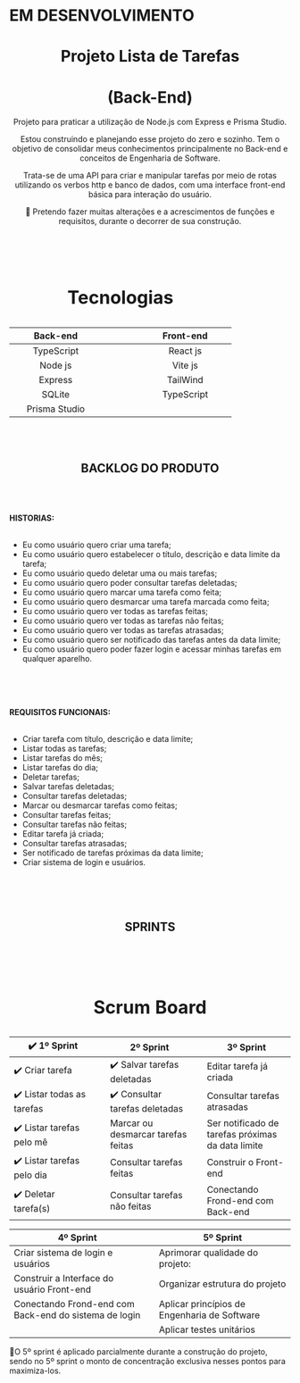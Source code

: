 # EM DESENVOLVIMENTO

<div align="center">

# Projeto Lista de Tarefas

# (Back-End)

Projeto para praticar a utilização de Node.js com Express e Prisma Studio.

Estou construindo e planejando esse projeto do zero e sozinho. Tem o objetivo de consolidar meus conhecimentos principalmente no Back-end e conceitos de Engenharia de Software.

Trata-se de uma API para criar e manipular tarefas por meio de rotas utilizando os verbos http e banco de dados, com uma interface front-end básica para interação do usuário.

🔹 Pretendo fazer muitas alterações e a acrescimentos de funções e requisitos, durante o decorrer de sua construção.

</div>

<br><br>

<div align="center">

</div>

<table width="300px" align="center">
      <caption> <h1 align="center">Tecnologias</h1> </caption>	         
       <thead>                      
               <th width="150px" style="text-align:center" colspan="1">Back-end</th>       
               <th width="50px"></th>         
               <th width="150px" style="text-align:center" colspan="2">Front-end</th>                
       </thead>
       <tbody align="center">          
           <tr>                           
                <td colspan="1">TypeScript</th>  
                <td></th>          
                <td colspan="2">React js</th>                 
           </tr>
           <tr>             
                 <td colspan="1">Node js</th> 
                  <td></th>  
                  <td colspan="2">Vite js</th>                
           </tr>           
            <tr>             
                 <td colspan="1">Express</th> 
                  <td></th>  
                  <td colspan="2">TailWind</th>                
           </tr>           
            <tr>             
                 <td colspan="1">SQLite</th> 
                  <td></th>  
                  <td colspan="2">TypeScript</th>                
           </tr>           
            <tr>             
                 <td colspan="1">Prisma Studio</th> 
                  <td></th>  
                  <td colspan="2"></th>                
           </tr>           
       </tbody>
</table>

<br><br>

<div align="center">

## BACKLOG DO PRODUTO

</div>
<br><br><br>

<strong>
HISTORIAS:
</strong>
<br><br>

- Eu como usuário quero criar uma tarefa;
- Eu como usuário quero estabelecer o título, descrição e data limite da tarefa;
- Eu como usuário quedo deletar uma ou mais tarefas;
- Eu como usuário quero poder consultar tarefas deletadas;
- Eu como usuário quero marcar uma tarefa como feita;
- Eu como usuário quero desmarcar uma tarefa marcada como feita;
- Eu como usuário quero ver todas as tarefas feitas;
- Eu como usuário quero ver todas as tarefas não feitas;
- Eu como usuário quero ver todas as tarefas atrasadas;
- Eu como usuário quero ser notificado das tarefas antes
  da data limite;
- Eu como usuário quero poder fazer login e acessar minhas
  tarefas em qualquer aparelho.

<br><br><br>

<strong>
REQUISITOS FUNCIONAIS:
</strong>
<br><br>

- Criar tarefa com título, descrição e data limite;
- Listar todas as tarefas;
- Listar tarefas do mês;
- Listar tarefas do dia;
- Deletar tarefas;
- Salvar tarefas deletadas;
- Consultar tarefas deletadas;
- Marcar ou desmarcar tarefas como feitas;
- Consultar tarefas feitas;
- Consultar tarefas não feitas;
- Editar tarefa já criada;
- Consultar tarefas atrasadas;
- Ser notificado de tarefas próximas da data limite;
- Criar sistema de login e usuários.

<br><br><br>

<div align="center">

## SPRINTS

</div>

<br><br>

<table width="100%" align="center">
      <caption> <h1 align="center">Scrum Board</h1> </caption>	         
       <thead>                      
               <th width="32%" style="text-align:center" colspan="1">✔️ 1º Sprint</th>       
               <th></th>         
               <th width="32%" style="text-align:center" colspan="2">2º Sprint</th>  
               <th></th> 
               <th width="32%" style="text-align:center" colspan="3">3º Sprint</th>    
       </thead>
       <tbody>          
           <tr>                           
                <td colspan="1">✔️ Criar tarefa</th>  
                <td></th>          
                <td colspan="2">✔️ Salvar tarefas deletadas</th>  
                <td></th> 
                 <td colspan="3">Editar tarefa já criada</td>
           </tr>
           <tr>             
                 <td colspan="1">✔️ Listar todas as tarefas</th> 
                  <td></th>  
                  <td colspan="2">✔️ Consultar tarefas deletadas</th>
                  <td></th> 
                 <td colspan="3">Consultar tarefas atrasadas</td>
           </tr>
           <tr>             
                <td colspan="1">✔️ Listar tarefas pelo mê</th> 
                 <td></th>  
                 <td colspan="2">Marcar ou desmarcar tarefas feitas</th>
                 <td></th> 
                 <td colspan="3">Ser notificado de tarefas próximas da data limite</td>
           </tr>           
           <tr>             
                 <td colspan="1">✔️ Listar tarefas pelo dia</th> 
                  <td></th>    
                  <td colspan="2">Consultar tarefas feitas</th>
                  <td></th> 
                 <td colspan="3">Construir o Front-end</td>
           </tr>
           <tr>             
                 <td colspan="1">✔️ Deletar tarefa(s)</th> 
                  <td></th>  
                  <td colspan="2">Consultar tarefas não feitas</th>
                  <td></th>  
                 <td colspan="3">Conectando Frond-end com Back-end</td>
           </tr>
       </tbody>

</table>

<table width="66%" align="center">          
       <thead>                      
               <th width="49%" style="text-align:center" colspan="4">4º Sprint</th>       
               <th></th>         
               <th width="49%" style="text-align:center" colspan="4">5º Sprint</th>  
               <!-- <th></th> 
               <th width="32%" style="text-align:center" colspan="6">6º Sprint</th>     -->
       </thead>
       <tbody>          
           <tr>                           
                <td colspan="4">Criar sistema de login e usuários </th>  
                <td></th>          
                <td colspan="5">Aprimorar qualidade do projeto:</th>  
                <!-- <td></th> 
                 <td colspan="6">Editar tarefa já criada</td> -->
           </tr>
           <tr>             
                 <td colspan="4">Construir a Interface do usuário Front-end</th> 
                  <td></th>  
                  <td colspan="5">Organizar estrutura do projeto</th>
                  <!-- <td></th> 
                 <td colspan="6">Consultar tarefas deletadas</td> -->
           </tr>
           <tr>             
                <td colspan="4">Conectando Frond-end com Back-end do sistema de login</th> 
                 <td></th>  
                 <td colspan="5">Aplicar princípios de Engenharia de Software</th>
                 <!-- <td></th> 
                 <td colspan="6"></td> -->
           </tr>           
           <tr>             
                 <td colspan="4"></th> 
                  <td></th>    
                  <td colspan="5">Aplicar testes unitários</th>
                  <!-- <td></th> 
                 <td colspan="6"></td> -->
           </tr>
           <!-- <tr>              -->
                 <!-- <td colspan="4"></th>  -->
                  <!-- <td></th>  
                  <td colspan="5"></th>
                  <td></th>  
                 <td colspan="6"></td> -->
           <!-- </tr> -->
       </tbody>

</table>

🔹O 5º sprint é aplicado parcialmente durante a construção do projeto, sendo no 5º sprint o monto de concentração exclusiva nesses pontos para maximiza-los.
